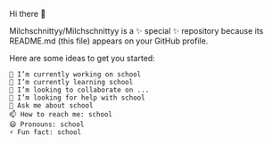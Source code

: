 Hi there 👋

Milchschnittyy/Milchschnittyy is a ✨ special ✨ repository because its README.md (this file) appears on your GitHub profile.

Here are some ideas to get you started:

    🔭 I’m currently working on school
    🌱 I’m currently learning school
    👯 I’m looking to collaborate on ...
    🤔 I’m looking for help with school
    💬 Ask me about school
    📫 How to reach me: school
    😄 Pronouns: school
    ⚡ Fun fact: school
